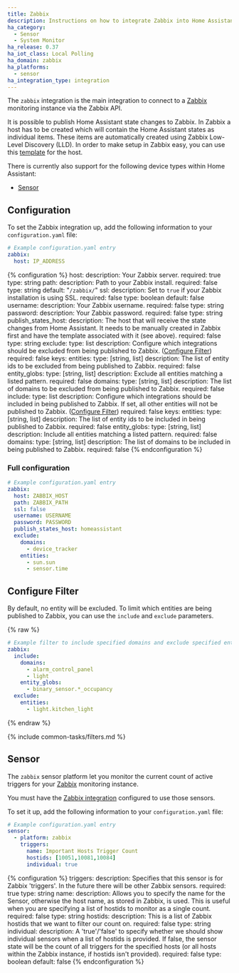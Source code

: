 ```yaml
---
title: Zabbix
description: Instructions on how to integrate Zabbix into Home Assistant.
ha_category:
  - Sensor
  - System Monitor
ha_release: 0.37
ha_iot_class: Local Polling
ha_domain: zabbix
ha_platforms:
  - sensor
ha_integration_type: integration
---
```


The `zabbix` integration is the main integration to connect to a [Zabbix](https://www.zabbix.com/) monitoring instance via the Zabbix API.

It is possible to publish Home Assistant state changes to Zabbix. In Zabbix a host has to be created which will contain the Home Assistant states as individual items. These items are automatically created using Zabbix Low-Level Discovery (LLD). In order to make setup in Zabbix easy, you can use this [template](/assets/integrations/zabbix/zbx_template_home_assistant.xml) for the host.

There is currently also support for the following device types within Home Assistant:

- [Sensor](#sensor)

## Configuration

To set the Zabbix integration up, add the following information to your `configuration.yaml` file:

```yaml
# Example configuration.yaml entry
zabbix:
  host: IP_ADDRESS
```

{% configuration %}
host:
  description: Your Zabbix server.
  required: true
  type: string
path:
  description: Path to your Zabbix install.
  required: false
  type: string
  default: "`/zabbix/`"
ssl:
  description: Set to `true` if your Zabbix installation is using SSL.
  required: false
  type: boolean
  default: false
username:
  description: Your Zabbix username.
  required: false
  type: string
password:
  description: Your Zabbix password.
  required: false
  type: string
publish_states_host:
  description: The host that will receive the state changes from Home Assistant. It needs to be manually created in Zabbix first and have the template associated with it (see above).
  required: false
  type: string
exclude:
  type: list
  description: Configure which integrations should be excluded from being published to Zabbix. ([Configure Filter](#configure-filter))
  required: false
  keys:
    entities:
      type: [string, list]
      description: The list of entity ids to be excluded from being published to Zabbix.
      required: false
    entity_globs:
      type: [string, list]
      description: Exclude all entities matching a listed pattern.
      required: false
    domains:
      type: [string, list]
      description: The list of domains to be excluded from being published to Zabbix.
      required: false
include:
  type: list
  description: Configure which integrations should be included in being published to Zabbix. If set, all other entities will not be published to Zabbix. ([Configure Filter](#configure-filter))
  required: false
  keys:
    entities:
      type: [string, list]
      description: The list of entity ids to be included in being published to Zabbix.
      required: false
    entity_globs:
      type: [string, list]
      description: Include all entities matching a listed pattern.
      required: false
    domains:
      type: [string, list]
      description: The list of domains to be included in being published to Zabbix.
      required: false
{% endconfiguration %}

### Full configuration

```yaml
# Example configuration.yaml entry
zabbix:
  host: ZABBIX_HOST
  path: ZABBIX_PATH
  ssl: false
  username: USERNAME
  password: PASSWORD
  publish_states_host: homeassistant
  exclude:
    domains:
      - device_tracker
    entities:
      - sun.sun
      - sensor.time
```

## Configure Filter

By default, no entity will be excluded. To limit which entities are being published to Zabbix, you can use the `include` and `exclude` parameters.

{% raw %}

```yaml
# Example filter to include specified domains and exclude specified entities
zabbix:
  include:
    domains:
      - alarm_control_panel
      - light
    entity_globs:
      - binary_sensor.*_occupancy
  exclude:
    entities:
      - light.kitchen_light
```

{% endraw %}

{% include common-tasks/filters.md %}

## Sensor

The `zabbix` sensor platform let you monitor the current count of active triggers for your [Zabbix](https://www.zabbix.com/) monitoring instance.

<div class='note'>
You must have the <a href="#configuration">Zabbix integration</a> configured to use those sensors.
</div>

To set it up, add the following information to your `configuration.yaml` file:

```yaml
# Example configuration.yaml entry
sensor:
  - platform: zabbix
    triggers:
      name: Important Hosts Trigger Count
      hostids: [10051,10081,10084]
      individual: true
```

{% configuration %}
triggers:
  description: Specifies that this sensor is for Zabbix 'triggers'. In the future there will be other Zabbix sensors.
  required: true
  type: string
name:
  description: Allows you to specify the name for the Sensor, otherwise the host name, as stored in Zabbix, is used. This is useful when you are specifying a list of hostids to monitor as a single count.
  required: false
  type: string
hostids:
  description: This is a list of Zabbix hostids that we want to filter our count on.
  required: false
  type: string
individual:
  description: A 'true'/'false' to specify whether we should show individual sensors when a list of hostids is provided. If false, the sensor state will be the count of all triggers for the specified hosts (or all hosts within the Zabbix instance, if hostids isn't provided).
  required: false
  type: boolean
  default: false
{% endconfiguration %}
